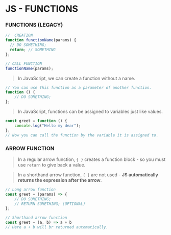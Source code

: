 # JS - FUNCTIONS

### FUNCTIONS (LEGACY)

```javascript
//  CREATION
function functionName(params) {
  // DO SOMETHING;
  return; // SOMETHING
};

// CALL FUNCTION
functionName(params);
```

> In JavaScript, we can create a function without a name.

```javascript
// You can use this function as a parameter of another function.
function () {
    // DO SOMETHING;
};
```

> In JavaScript, functions can be assigned to variables just like values.

```javascript
const greet = function () {
    console.log("Hello my dear");
};
// Now you can call the function by the variable it is assigned to.
```

### ARROW FUNCTION

> In a regular arrow function, `{ }` creates a function block - so you must use `return` to give back a value.

> In a shorthand arrow function, `{ }` are not used - **JS automatically returns the expression after the arrow**.

```javascript
// Long arrow function
const greet = (params) => {
    // DO SOMETHING;
    // RETURN SOMETHING; (OPTIONAL)
};
```

```javascript
// Shorthand arrow function
const greet = (a, b) => a + b
// Here a + b will br returned automatically.
```